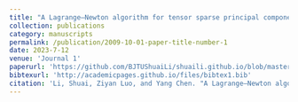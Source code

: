 ```yaml
---
title: "A Lagrange–Newton algorithm for tensor sparse principal component analysis"
collection: publications
category: manuscripts
permalink: /publication/2009-10-01-paper-title-number-1
date: 2023-7-12
venue: 'Journal 1'
paperurl: 'https://github.com/BJTUShuaiLi/shuaili.github.io/blob/master/files/paper1.pdf'
bibtexurl: 'http://academicpages.github.io/files/bibtex1.bib'
citation: 'Li, Shuai, Ziyan Luo, and Yang Chen. "A Lagrange–Newton algorithm for tensor sparse principal component analysis." Optimization 73.9 (2024): 2933-2951.'
---
```

